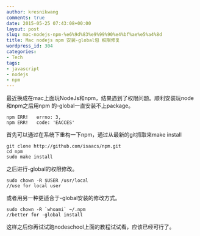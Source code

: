```yaml
---
author: kresnikwang
comments: true
date: 2015-05-25 07:43:08+00:00
layout: post
slug: mac-nodejs-npm-%e6%9d%83%e9%99%90%e4%bf%ae%e5%a4%8d
title: Mac nodejs npm 安装-global包 权限修复
wordpress_id: 304
categories:
- Tech
tags:
- javascript
- nodejs
- npm
---
```


最近换成在mac上面玩NodeJs和npm，结果遇到了权限问题。顺利安装玩node和npm之后用npm 的-global一直安装不上package。
 
```  
npm ERR!   errno: 3,
npm ERR!   code: 'EACCES'
```   

首先可以通过在系统下重构一下npm，通过从最新的git抓取来make install

```   
git clone http://github.com/isaacs/npm.git
cd npm
sudo make install
```   

之后进行-global的权限修改。
    
```   
sudo chown -R $USER /usr/local
//use for local user
```    

或者用另一种更适合于-global安装的修改方式。

```
sudo chown -R `whoami` ~/.npm
//better for -global install
```   

这样之后你再试试跑nodeschool上面的教程试试看，应该已经可行了。
